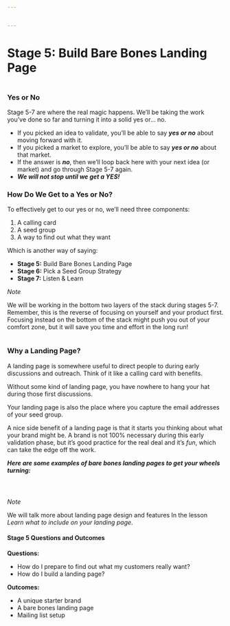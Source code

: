 ```yaml
---


---
```


<h1 id="stage-5-build-bare-bones-landing-page">Stage 5: Build Bare Bones Landing Page</h1>
<p><img src="https://s3.amazonaws.com/nugget.one/academy/skeleton.jpg" alt=""></p>
<h3 id="yes-or-no">Yes or No</h3>
<p>Stage 5-7 are where the real magic happens. We’ll be taking the work you’ve done so far and turning it into a solid yes or… no.</p>
<ul>
<li>If you picked an idea to validate, you’ll be able to say  <strong><em>yes or no</em></strong>  about moving forward with it.</li>
<li>If you picked a market to explore, you’ll be able to say  <strong><em>yes or no</em></strong>  about that market.</li>
<li>If the answer is  <strong><em>no</em></strong>, then we’ll loop back here with your next idea (or market) and go through Stage 5-7 again.</li>
<li><strong><em>We will not stop until we get a  YES!</em></strong></li>
</ul>
<h3 id="how-do-we-get-to-a-yes-or-no">How Do We Get to a Yes or No?</h3>
<p>To effectively get to our yes or no, we’ll need three components:</p>
<ol>
<li>A calling card</li>
<li>A seed group</li>
<li>A way to find out what they want</li>
</ol>
<p>Which is another way of saying:</p>
<ul>
<li><strong>Stage 5:</strong>  Build Bare Bones Landing Page</li>
<li><strong>Stage 6:</strong>  Pick a Seed Group Strategy</li>
<li><strong>Stage 7:</strong>  Listen &amp; Learn</li>
</ul>
<p><em>Note</em></p>
<p>We will be working in the bottom two layers of the stack during stages 5-7. Remember, this is the reverse of focusing on yourself and your product first. Focusing instead on the bottom of the stack might push you out of your comfort zone, but it will save you time and effort in the long run!</p>
<p><img src="https://s3.amazonaws.com/nugget.one/academy/stack-bottom.png" alt=""></p>
<h3 id="why-a-landing-page">Why a Landing Page?</h3>
<p>A landing page is somewhere useful to direct people to during early discussions and outreach. Think of it like a calling card with benefits.</p>
<p>Without some kind of landing page, you have nowhere to hang your hat during those first discussions.</p>
<p>Your landing page is also the place where you capture the email addresses of your seed group.</p>
<p>A nice side benefit of a landing page is that it starts you thinking about what your brand might be. A brand is not 100% necessary during this early validation phase, but it’s good practice for the real deal and it’s  <em>fun</em>, which can take the edge off the work.</p>
<p><strong><em>Here are some examples of bare bones landing pages to get your wheels turning:</em></strong></p>
<p><img src="https://s3.amazonaws.com/nugget.one/academy/lp1.jpg" alt=""></p>
<p><img src="https://s3.amazonaws.com/nugget.one/academy/lp2.jpg" alt=""></p>
<p><img src="https://s3.amazonaws.com/nugget.one/academy/lp3.jpeg" alt=""></p>
<p><em>Note</em></p>
<p>We will talk more about landing page design and features In the lesson  <em>Learn what to include on your landing page</em>.</p>
<h4 id="stage-5-questions-and-outcomes">Stage 5 Questions and Outcomes</h4>
<p><strong>Questions:</strong></p>
<ul>
<li>How do I prepare to find out what my customers really want?</li>
<li>How do I build a landing page?</li>
</ul>
<p><strong>Outcomes:</strong></p>
<ul>
<li>A unique starter brand</li>
<li>A bare bones landing page</li>
<li>Mailing list setup</li>
</ul>

